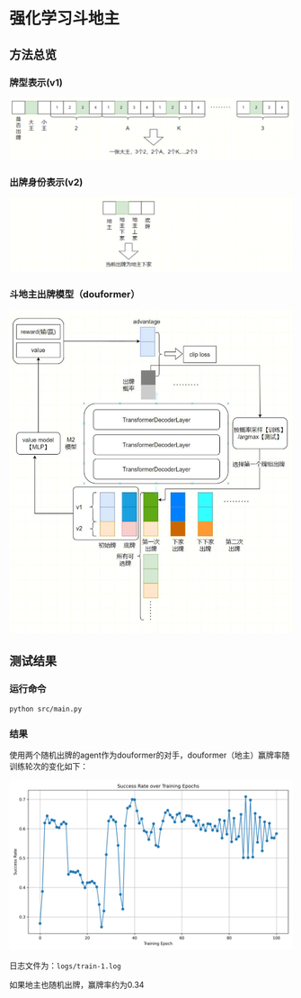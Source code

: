 # 强化学习斗地主

## 方法总览

### 牌型表示(v1)

![image-20250713020528965](images/image-v1.png)

### 出牌身份表示(v2)

![image-20250713020604702](images/image-v2.png)

### 斗地主出牌模型（douformer）

![image-20250713021030769](images/image-m2.png)

## 测试结果

### 运行命令
```bash
python src/main.py
```

### 结果

使用两个随机出牌的agent作为douformer的对手，douformer（地主）赢牌率随训练轮次的变化如下：

![image-20250713021030769](images/success_rate.png)

日志文件为：`logs/train-1.log`

如果地主也随机出牌，赢牌率约为0.34
